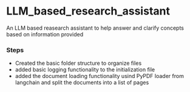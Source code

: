 # LLM_based_research_assistant
An LLM based reasearch assistant to help answer and clarify concepts based on information provided

### Steps
 - Created the basic folder structure to organize files
 - added basic logging functionality to the initialization file
 - added the document loading functionality usind PyPDF loader from langchain and split the documents into a list of pages
